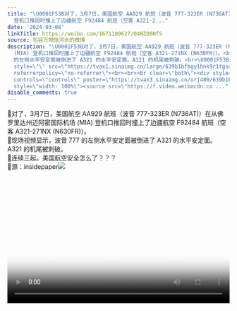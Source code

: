 ```yaml
---
title: "\U0001F53B对了，3月7日，美国航空 AA929 航班（波音 777-323ER (N736AT)）在从佛罗里达州迈阿密国际机场 (MIA)
  登机口推回时撞上了边疆航空 F92484 航班（空客 A321-2..."
date: '2024-03-08'
linkTitle: https://weibo.com/1671109627/O48ZO6NfS
source: 包容万物恒河水的微博
description: "\U0001F53B对了，3月7日，美国航空 AA929 航班（波音 777-323ER (N736AT)）在从佛罗里达州迈阿密国际机场
  (MIA) 登机口推回时撞上了边疆航空 F92484 航班（空客 A321-271NX (N630FR)）。<br>\U0001F53B现场视频显示，波音 777
  的左侧水平安定面被倒进了 A321 的水平安定面。A321 的机尾被刺破。<br>\U0001F53B连续三起。美国航空安全怎么了？？？<br>\U0001F53B源：insidepaper<img
  style=\"\" src=\"https://tvax1.sinaimg.cn/large/639b1bfbgy1hnk9r1tgsdj20zu1esnb6.jpg\"
  referrerpolicy=\"no-referrer\"><br><br><br clear=\"both\"><div style=\"clear: both\"></div><video
  controls=\"controls\" poster=\"https://tvax3.sinaimg.cn/orj480/639b1bfbgy1hnk9r3mdvjj20k00zkq5d.jpg\"
  style=\"width: 100%\"><source src=\"https://f.video.weibocdn.co ..."
disable_comments: true
---
```

🔻对了，3月7日，美国航空 AA929 航班（波音 777-323ER (N736AT)）在从佛罗里达州迈阿密国际机场 (MIA) 登机口推回时撞上了边疆航空 F92484 航班（空客 A321-271NX (N630FR)）。<br>🔻现场视频显示，波音 777 的左侧水平安定面被倒进了 A321 的水平安定面。A321 的机尾被刺破。<br>🔻连续三起。美国航空安全怎么了？？？<br>🔻源：insidepaper<img style="" src="https://tvax1.sinaimg.cn/large/639b1bfbgy1hnk9r1tgsdj20zu1esnb6.jpg" referrerpolicy="no-referrer"><br><br><br clear="both"><div style="clear: both"></div><video controls="controls" poster="https://tvax3.sinaimg.cn/orj480/639b1bfbgy1hnk9r3mdvjj20k00zkq5d.jpg" style="width: 100%"><source src="https://f.video.weibocdn.co ...
